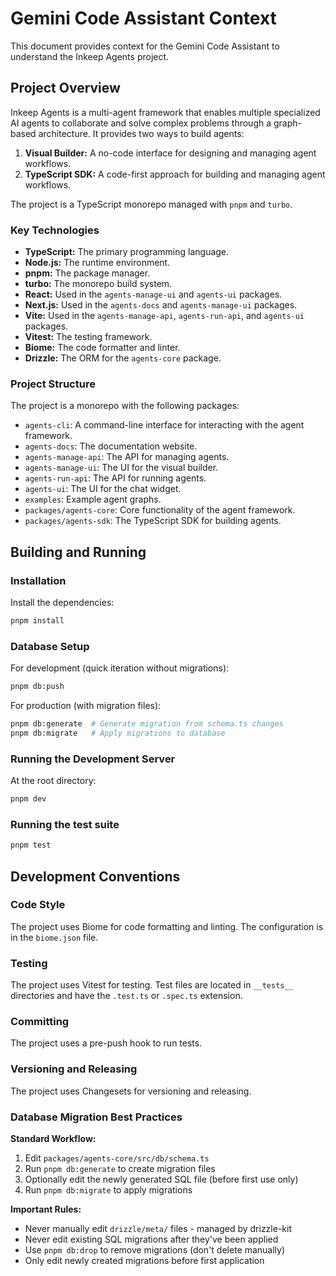 # Gemini Code Assistant Context

This document provides context for the Gemini Code Assistant to understand the Inkeep Agents project.

## Project Overview

Inkeep Agents is a multi-agent framework that enables multiple specialized AI agents to collaborate and solve complex problems through a graph-based architecture. It provides two ways to build agents:

1.  **Visual Builder:** A no-code interface for designing and managing agent workflows.
2.  **TypeScript SDK:** A code-first approach for building and managing agent workflows.

The project is a TypeScript monorepo managed with `pnpm` and `turbo`.

### Key Technologies

*   **TypeScript:** The primary programming language.
*   **Node.js:** The runtime environment.
*   **pnpm:** The package manager.
*   **turbo:** The monorepo build system.
*   **React:** Used in the `agents-manage-ui` and `agents-ui` packages.
*   **Next.js:** Used in the `agents-docs` and `agents-manage-ui` packages.
*   **Vite:** Used in the `agents-manage-api`, `agents-run-api`, and `agents-ui` packages.
*   **Vitest:** The testing framework.
*   **Biome:** The code formatter and linter.
*   **Drizzle:** The ORM for the `agents-core` package.

### Project Structure

The project is a monorepo with the following packages:

*   `agents-cli`: A command-line interface for interacting with the agent framework.
*   `agents-docs`: The documentation website.
*   `agents-manage-api`: The API for managing agents.
*   `agents-manage-ui`: The UI for the visual builder.
*   `agents-run-api`: The API for running agents.
*   `agents-ui`: The UI for the chat widget.
*   `examples`: Example agent graphs.
*   `packages/agents-core`: Core functionality of the agent framework.
*   `packages/agents-sdk`: The TypeScript SDK for building agents.

## Building and Running

### Installation

Install the dependencies:

```bash
pnpm install
```

### Database Setup

For development (quick iteration without migrations):

```bash
pnpm db:push
```

For production (with migration files):

```bash
pnpm db:generate  # Generate migration from schema.ts changes
pnpm db:migrate   # Apply migrations to database
```

### Running the Development Server

At the root directory:

```bash
pnpm dev
```

### Running the test suite

```bash
pnpm test
```

## Development Conventions

### Code Style

The project uses Biome for code formatting and linting. The configuration is in the `biome.json` file.

### Testing

The project uses Vitest for testing. Test files are located in `__tests__` directories and have the `.test.ts` or `.spec.ts` extension.

### Committing

The project uses a pre-push hook to run tests.

### Versioning and Releasing

The project uses Changesets for versioning and releasing.

### Database Migration Best Practices

**Standard Workflow:**
1. Edit `packages/agents-core/src/db/schema.ts`
2. Run `pnpm db:generate` to create migration files
3. Optionally edit the newly generated SQL file (before first use only)
4. Run `pnpm db:migrate` to apply migrations

**Important Rules:**
- Never manually edit `drizzle/meta/` files - managed by drizzle-kit
- Never edit existing SQL migrations after they've been applied
- Use `pnpm db:drop` to remove migrations (don't delete manually)
- Only edit newly created migrations before first application
